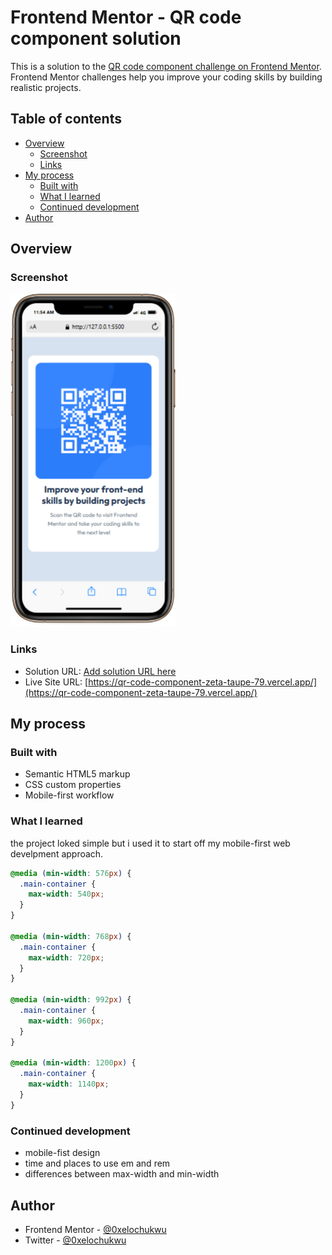 # Frontend Mentor - QR code component solution

This is a solution to the [QR code component challenge on Frontend Mentor](https://www.frontendmentor.io/challenges/qr-code-component-iux_sIO_H). Frontend Mentor challenges help you improve your coding skills by building realistic projects.

## Table of contents

- [Overview](#overview)
  - [Screenshot](#screenshot)
  - [Links](#links)
- [My process](#my-process)
  - [Built with](#built-with)
  - [What I learned](#what-i-learned)
  - [Continued development](#continued-development)
- [Author](#author)

## Overview

### Screenshot

![](./images/iPhone-11-PRO-127.0.0.1.png)

### Links

- Solution URL: [Add solution URL here](https://your-solution-url.com)
- Live Site URL: [https://qr-code-component-zeta-taupe-79.vercel.app/](https://qr-code-component-zeta-taupe-79.vercel.app/)

## My process

### Built with

- Semantic HTML5 markup
- CSS custom properties
- Mobile-first workflow

### What I learned

the project loked simple but i used it to start off my mobile-first web develpment approach.

```css
@media (min-width: 576px) {
  .main-container {
    max-width: 540px;
  }
}

@media (min-width: 768px) {
  .main-container {
    max-width: 720px;
  }
}

@media (min-width: 992px) {
  .main-container {
    max-width: 960px;
  }
}

@media (min-width: 1200px) {
  .main-container {
    max-width: 1140px;
  }
}
```

### Continued development

- mobile-fist design
- time and places to use em and rem
- differences between max-width and min-width

## Author

- Frontend Mentor - [@0xelochukwu](https://www.frontendmentor.io/profile/0xelochukwu)
- Twitter - [@0xelochukwu](https://www.twitter.com/0xelochukwu)
